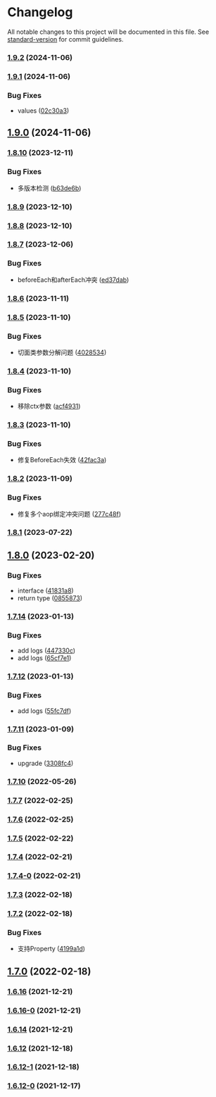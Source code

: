 # Changelog

All notable changes to this project will be documented in this file. See [standard-version](https://github.com/conventional-changelog/standard-version) for commit guidelines.

### [1.9.2](https://github.com/koatty/koatty_container/compare/v1.9.1...v1.9.2) (2024-11-06)

### [1.9.1](https://github.com/koatty/koatty_container/compare/v1.9.0...v1.9.1) (2024-11-06)


### Bug Fixes

* values ([02c30a3](https://github.com/koatty/koatty_container/commit/02c30a32c737e1ff8a5c1b14347be7fe50cd65f6))

## [1.9.0](https://github.com/koatty/koatty_container/compare/v1.8.10...v1.9.0) (2024-11-06)

### [1.8.10](https://github.com/koatty/koatty_container/compare/v1.8.9...v1.8.10) (2023-12-11)


### Bug Fixes

* 多版本检测 ([b63de6b](https://github.com/koatty/koatty_container/commit/b63de6b9f14feac260dafaaa8393bd879a480472))

### [1.8.9](https://github.com/koatty/koatty_container/compare/v1.8.8...v1.8.9) (2023-12-10)

### [1.8.8](https://github.com/koatty/koatty_container/compare/v1.8.7...v1.8.8) (2023-12-10)

### [1.8.7](https://github.com/koatty/koatty_container/compare/v1.8.6...v1.8.7) (2023-12-06)


### Bug Fixes

* beforeEach和afterEach冲突 ([ed37dab](https://github.com/koatty/koatty_container/commit/ed37dab1ed5d8185133c795e0e3ee85c32e8e8a6))

### [1.8.6](https://github.com/koatty/koatty_container/compare/v1.8.5...v1.8.6) (2023-11-11)

### [1.8.5](https://github.com/koatty/koatty_container/compare/v1.8.4...v1.8.5) (2023-11-10)


### Bug Fixes

* 切面类参数分解问题 ([4028534](https://github.com/koatty/koatty_container/commit/4028534f816c3908e8e48a2c18f94bd679685393))

### [1.8.4](https://github.com/koatty/koatty_container/compare/v1.8.3...v1.8.4) (2023-11-10)


### Bug Fixes

* 移除ctx参数 ([acf4931](https://github.com/koatty/koatty_container/commit/acf4931cba72f9f447fb453fdb81dc9756205cdf))

### [1.8.3](https://github.com/koatty/koatty_container/compare/v1.8.2...v1.8.3) (2023-11-10)


### Bug Fixes

* 修复BeforeEach失效 ([42fac3a](https://github.com/koatty/koatty_container/commit/42fac3a397a4297d3927fc09389c967da26ec51a))

### [1.8.2](https://github.com/koatty/koatty_container/compare/v1.8.1...v1.8.2) (2023-11-09)


### Bug Fixes

* 修复多个aop绑定冲突问题 ([277c48f](https://github.com/koatty/koatty_container/commit/277c48febc4e8f81ff80317ff8ca414ab450f6bb))

### [1.8.1](https://github.com/koatty/koatty_container/compare/v1.8.0...v1.8.1) (2023-07-22)

## [1.8.0](https://github.com/koatty/koatty_container/compare/v1.7.14...v1.8.0) (2023-02-20)


### Bug Fixes

* interface ([41831a8](https://github.com/koatty/koatty_container/commit/41831a88634d97f5be18486c7a1b8113a734c102))
* return type ([0855873](https://github.com/koatty/koatty_container/commit/0855873716ed06a00e9b7e652de9278dc7b58692))

### [1.7.14](https://github.com/koatty/koatty_container/compare/v1.7.12...v1.7.14) (2023-01-13)


### Bug Fixes

* add logs ([447330c](https://github.com/koatty/koatty_container/commit/447330cc57a1562f102a32891cf47c8d2a0fb2f4))
* add logs ([65cf7e1](https://github.com/koatty/koatty_container/commit/65cf7e16b2cbf2ab073228e8967f04f2b465f295))

### [1.7.12](https://github.com/koatty/koatty_container/compare/v1.7.11...v1.7.12) (2023-01-13)


### Bug Fixes

* add logs ([55fc7df](https://github.com/koatty/koatty_container/commit/55fc7df1fa23090ad7a40dd633468f4a2d0970e0))

### [1.7.11](https://github.com/koatty/koatty_container/compare/v1.7.10...v1.7.11) (2023-01-09)


### Bug Fixes

* upgrade ([3308fc4](https://github.com/koatty/koatty_container/commit/3308fc42af9d506946469cd06a8a35515f9fa820))

### [1.7.10](https://github.com/koatty/koatty_container/compare/v1.7.7...v1.7.10) (2022-05-26)

### [1.7.7](https://github.com/koatty/koatty_container/compare/v1.7.6...v1.7.7) (2022-02-25)

### [1.7.6](https://github.com/koatty/koatty_container/compare/v1.7.5...v1.7.6) (2022-02-25)

### [1.7.5](https://github.com/koatty/koatty_container/compare/v1.7.4...v1.7.5) (2022-02-22)

### [1.7.4](https://github.com/koatty/koatty_container/compare/v1.7.4-0...v1.7.4) (2022-02-21)

### [1.7.4-0](https://github.com/koatty/koatty_container/compare/v1.7.3...v1.7.4-0) (2022-02-21)

### [1.7.3](https://github.com/koatty/koatty_container/compare/v1.7.2...v1.7.3) (2022-02-18)

### [1.7.2](https://github.com/koatty/koatty_container/compare/v1.7.0...v1.7.2) (2022-02-18)


### Bug Fixes

* 支持Property ([4199a1d](https://github.com/koatty/koatty_container/commit/4199a1deb3cfe5d2d600016f904733b623c8e556))

## [1.7.0](https://github.com/koatty/koatty_container/compare/v1.6.16...v1.7.0) (2022-02-18)

### [1.6.16](https://github.com/koatty/koatty_container/compare/v1.6.16-0...v1.6.16) (2021-12-21)

### [1.6.16-0](https://github.com/koatty/koatty_container/compare/v1.6.14...v1.6.16-0) (2021-12-21)

### [1.6.14](https://github.com/koatty/koatty_container/compare/v1.6.12...v1.6.14) (2021-12-21)

### [1.6.12](https://github.com/koatty/koatty_container/compare/v1.6.12-1...v1.6.12) (2021-12-18)

### [1.6.12-1](https://github.com/koatty/koatty_container/compare/v1.6.12-0...v1.6.12-1) (2021-12-18)

### [1.6.12-0](https://github.com/koatty/koatty_container/compare/v1.6.10...v1.6.12-0) (2021-12-17)
